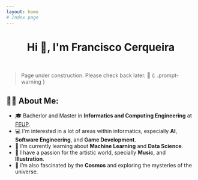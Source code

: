 ```yaml
---
layout: home
# Index page
---
```


<div id="body" align="center">
    <h1>
    Hi 👋, I'm Francisco Cerqueira
    </h1>
</div>

<br>

> Page under construction. Please check back later. 🚧
{: .prompt-warning }

<div style="border-bottom: 0px">
    <h2>
    👨‍💻 About Me:
    </h2>
</div>

- 🎓 Bacherlor and Master in **Informatics and Computing Engineering** at [FEUP](https://fe.up.pt).
- 💻 I'm interested in a lot of areas within informatics, especially **AI**, **Software Engineering**, and **Game Development**. 
- 🌱 I’m currently learning about **Machine Learning** and **Data Science**.
- 🎨 I have a passion for the artistic world, specially **Music**, and **Illustration**.
- 🌌 I’m also fascinated by the **Cosmos** and exploring the mysteries of the universe.